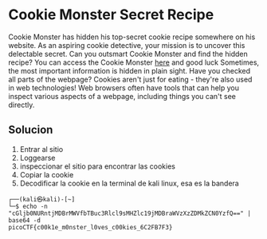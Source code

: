 # Cookie Monster Secret Recipe
Cookie Monster has hidden his top-secret cookie recipe somewhere on his website. As an aspiring cookie detective, your mission is to uncover this delectable secret. Can you outsmart Cookie Monster and find the hidden recipe? You can access the Cookie Monster [here](http://verbal-sleep.picoctf.net:56241/) and good luck
Sometimes, the most important information is hidden in plain sight. Have you checked all parts of the webpage?
Cookies aren't just for eating - they're also used in web technologies!
Web browsers often have tools that can help you inspect various aspects of a webpage, including things you can't see directly.

## Solucion
1. Entrar al sitio 
2. Loggearse
3. inspeccionar el sitio para encontrar las cookies 
4. Copiar la cookie
5. Decodificar la cookie en la terminal de kali linux, esa es la bandera
```
┌──(kali㉿kali)-[~]
└─$ echo -n "cGljb0NURntjMDBrMWVfbTBuc3Rlcl9sMHZlc19jMDBraWVzXzZDMkZCN0YzfQ==" | base64 -d
picoCTF{c00k1e_m0nster_l0ves_c00kies_6C2FB7F3}  
```